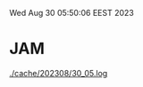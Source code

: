 Wed Aug 30 05:50:06 EEST 2023
# JAM
<a href='./cache/202308/30_05.log'>./cache/202308/30_05.log</a>
